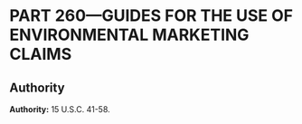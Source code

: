 # PART 260—GUIDES FOR THE USE OF ENVIRONMENTAL MARKETING CLAIMS


## Authority

**Authority:** 15 U.S.C. 41-58.



